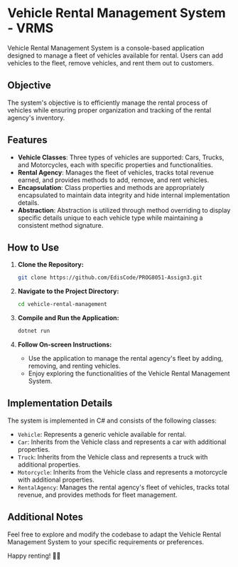 ﻿# Vehicle Rental Management System - VRMS

Vehicle Rental Management System is a console-based application designed to manage a fleet of vehicles available for rental. Users can add vehicles to the fleet, remove vehicles, and rent them out to customers.

## Objective

The system's objective is to efficiently manage the rental process of vehicles while ensuring proper organization and tracking of the rental agency's inventory.

## Features

- **Vehicle Classes**: Three types of vehicles are supported: Cars, Trucks, and Motorcycles, each with specific properties and functionalities.
- **Rental Agency**: Manages the fleet of vehicles, tracks total revenue earned, and provides methods to add, remove, and rent vehicles.
- **Encapsulation**: Class properties and methods are appropriately encapsulated to maintain data integrity and hide internal implementation details.
- **Abstraction**: Abstraction is utilized through method overriding to display specific details unique to each vehicle type while maintaining a consistent method signature.

## How to Use

1. **Clone the Repository:**
    ```bash
    git clone https://github.com/EdisCode/PROG8051-Assign3.git
    ```

2. **Navigate to the Project Directory:**
    ```bash
    cd vehicle-rental-management
    ```

3. **Compile and Run the Application:**
    ```bash
    dotnet run
    ```

4. **Follow On-screen Instructions:**
    - Use the application to manage the rental agency's fleet by adding, removing, and renting vehicles.
    - Enjoy exploring the functionalities of the Vehicle Rental Management System.

## Implementation Details

The system is implemented in C# and consists of the following classes:

- `Vehicle`: Represents a generic vehicle available for rental.
- `Car`: Inherits from the Vehicle class and represents a car with additional properties.
- `Truck`: Inherits from the Vehicle class and represents a truck with additional properties.
- `Motorcycle`: Inherits from the Vehicle class and represents a motorcycle with additional properties.
- `RentalAgency`: Manages the rental agency's fleet of vehicles, tracks total revenue, and provides methods for fleet management.

## Additional Notes

Feel free to explore and modify the codebase to adapt the Vehicle Rental Management System to your specific requirements or preferences.

Happy renting! 🚗💨

